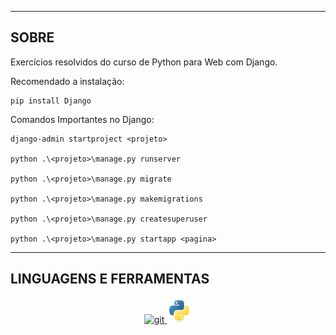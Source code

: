 <hr><h2 align="left">SOBRE</h2>
<p align="left">
    Exercícios resolvidos do curso de Python para Web com Django.
</p>
<p align="left">
    Recomendado a instalação:
    
    pip install Django
</p>
<p align="left">
    Comandos Importantes no Django:
    
    django-admin startproject <projeto>

    python .\<projeto>\manage.py runserver

    python .\<projeto>\manage.py migrate

    python .\<projeto>\manage.py makemigrations

    python .\<projeto>\manage.py createsuperuser

    python .\<projeto>\manage.py startapp <pagina>
</p>
<hr><h2 align="left">LINGUAGENS E FERRAMENTAS</h2>
<p align="center">
    <a href="https://git-scm.com/" target="_blank" rel="noreferrer"> 
        <img src="https://www.vectorlogo.zone/logos/git-scm/git-scm-icon.svg" alt="git" width="40" height="40"/> 
    </a>
    <a href="https://www.python.org" target="_blank" rel="noreferrer"> 
        <img src="https://raw.githubusercontent.com/devicons/devicon/master/icons/python/python-original.svg" alt="python" width="40" height="40"/> 
    </a> 
</p>
